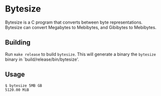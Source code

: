 # Bytesize

Bytesize is a C program that converts between byte representations.
Bytesize can convert Megabytes to Mebibytes, and Gibibytes to Mebibytes.

## Building

Run `make release` to build `bytesize`.
This will generate a binary the `bytesize` binary in `build/release/bin/bytesize'.

## Usage

``` bash
$ bytesize 5MB GB
5120.00 MiB
```
